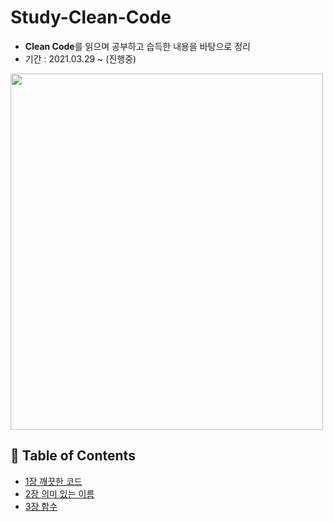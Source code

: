 # Study-Clean-Code
* **Clean Code**를 읽으며 공부하고 습득한 내용을 바탕으로 정리
* 기간 : 2021.03.29 ~ (진행중)
  
<img src="https://user-images.githubusercontent.com/56071088/112865596-eba76180-90f3-11eb-988f-044ef0b8b55c.png"  width="500" height="570">

## :memo: Table of Contents

- [1장 깨끗한 코드](https://github.com/LeeHyungGeol/Study-CleanCode/tree/master/1%EC%9E%A5%20%EA%B9%A8%EB%81%97%ED%95%9C%20%EC%BD%94%EB%93%9C)
- [2장 의미 있는 이름](https://github.com/LeeHyungGeol/Study-CleanCode/tree/master/2%EC%9E%A5%20%EC%9D%98%EB%AF%B8%20%EC%9E%88%EB%8A%94%20%EC%9D%B4%EB%A6%84)
- [3장 함수](https://github.com/LeeHyungGeol/Study-CleanCode/tree/master/3%EC%9E%A5%20%ED%95%A8%EC%88%98)



